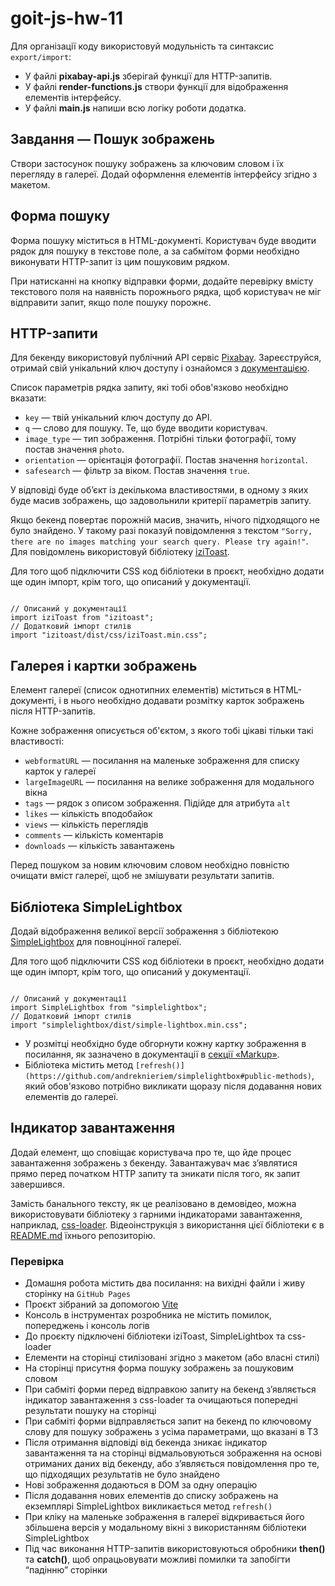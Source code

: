 # goit-js-hw-11

Для організації коду використовуй модульність та синтаксис `export/import`:

- У файлі **pixabay-api.js** зберігай функції для HTTP-запитів.
- У файлі **render-functions.js** створи функції для відображення елементів
  інтерфейсу.
- У файлі **main.js** напиши всю логіку роботи додатка.

## Завдання — Пошук зображень

Створи застосунок пошуку зображень за ключовим словом і їх перегляду в галереї.
Додай оформлення елементів інтерфейсу згідно з макетом.

## Форма пошуку

Форма пошуку міститься в HTML-документі. Користувач буде вводити рядок для
пошуку в текстове поле, а за сабмітом форми необхідно виконувати HTTP-запит із
цим пошуковим рядком.

При натисканні на кнопку відправки форми, додайте перевірку вмісту текстового
поля на наявність порожнього рядка, щоб користувач не міг відправити запит, якщо
поле пошуку порожнє.

## HTTP-запити

Для бекенду використовуй публічний API сервіс
[Pixabay](https://pixabay.com/api/docs/). Зареєструйся, отримай свій унікальний
ключ доступу і ознайомся з
[документацією](https://pixabay.com/api/docs/#api_search_images).

Список параметрів рядка запиту, які тобі обов'язково необхідно вказати:

- `key` — твій унікальний ключ доступу до API.
- `q` — слово для пошуку. Те, що буде вводити користувач.
- `image_type` — тип зображення. Потрібні тільки фотографії, тому постав
  значення `photo`.
- `orientation` — орієнтація фотографії. Постав значення `horizontal`.
- `safesearch` — фільтр за віком. Постав значення `true`.

У відповіді буде об’єкт із декількома властивостями, в одному з яких буде масив
зображень, що задовольнили критерії параметрів запиту.

Якщо бекенд повертає порожній масив, значить, нічого підходящого не було
знайдено. У такому разі показуй повідомлення з текстом
`"Sorry, there are no images matching your search query. Please try again!"`.
Для повідомлень використовуй бібліотеку
[iziToast](https://izitoast.marcelodolza.com/).

Для того щоб підключити CSS код бібліотеки в проєкт, необхідно додати ще один
імпорт, крім того, що описаний у документації.

```

// Описаний у документації
import iziToast from "izitoast";
// Додатковий імпорт стилів
import "izitoast/dist/css/iziToast.min.css";

```

## Галерея і картки зображень

Елемент галереї (список однотипних елементів) міститься в HTML-документі, і в
нього необхідно додавати розмітку карток зображень після HTTP-запитів.

Кожне зображення описується об'єктом, з якого тобі цікаві тільки такі
властивості:

- `webformatURL` — посилання на маленьке зображення для списку карток у галереї
- `largeImageURL` — посилання на велике зображення для модального вікна
- `tags` — рядок з описом зображення. Підійде для атрибута `alt`
- `likes` — кількість вподобайок
- `views` — кількість переглядів
- `comments` — кількість коментарів
- `downloads` — кількість завантажень

Перед пошуком за новим ключовим словом необхідно повністю очищати вміст галереї,
щоб не змішувати результати запитів.

## Бібліотека SimpleLightbox

Додай відображення великої версії зображення з бібліотекою
[SimpleLightbox](https://simplelightbox.com/) для повноцінної галереї.

Для того щоб підключити CSS код бібліотеки в проєкт, необхідно додати ще один
імпорт, крім того, що описаний у документації.

```

// Описаний у документації
import SimpleLightbox from "simplelightbox";
// Додатковий імпорт стилів
import "simplelightbox/dist/simple-lightbox.min.css";

```

- У розмітці необхідно буде обгорнути кожну картку зображення в посилання, як
  зазначено в документації в
  [секції «Markup»](https://github.com/andreknieriem/simplelightbox#markup).
- Бібліотека містить метод
  `[refresh()](https://github.com/andreknieriem/simplelightbox#public-methods)`,
  який обов'язково потрібно викликати щоразу після додавання нових елементів до
  галереї.

## Індикатор завантаження

Додай елемент, що сповіщає користувача про те, що йде процес завантаження
зображень з бекенду. Завантажувач має з’являтися прямо перед початком HTTP
запиту та зникати після того, як запит завершився.

Замість банального тексту, як це реалізовано в демовідео, можна використовувати
бібліотеку з гарними індикаторами завантаження, наприклад,
[css-loader](https://github.com/vineethtrv/css-loader). Відеоінструкція з
використання цієї бібліотеки є в
[README.md](https://github.com/vineethtrv/css-loader/blob/master/README.md)
їхнього репозиторію.

### Перевірка

- Домашня робота містить два посилання: на вихідні файли і живу сторінку на
  `GitHub Pages`
- Проєкт зібраний за допомогою [Vite](https://vitejs.dev/)
- Консоль в інструментах розробника не містить помилок, попереджень і консоль
  логів
- До проєкту підключені бібліотеки iziToast, SimpleLightbox та css-loader
- Елементи на сторінці стилізовані згідно з макетом (або власні стилі)
- На сторінці присутня форма пошуку зображень за пошуковим словом
- При сабміті форми перед відправкою запиту на бекенд з’являється індикатор
  завантаження з css-loader та очищаються попередні результати пошуку на
  сторінці
- При сабміті форми відправляється запит на бекенд по ключовому слову для пошуку
  зображень з усіма параметрами, що вказані в ТЗ
- Після отримання відповіді від бекенда зникає індикатор завантаження та на
  сторінці відмальовуються зображення на основі отриманих даних від бекенду, або
  з’являється повідомлення про те, що підходящих результатів не було знайдено
- Нові зображення додаються в DOM за одну операцію
- Після додавання нових елементів до списку зображень на екземплярі
  SimpleLightbox викликається метод `refresh()`
- При кліку на маленьке зображення в галереї відкривається його збільшена версія
  у модальному вікні з використанням бібліотеки SimpleLightbox
- Під час виконання HTTP-запитів використовуються обробники **then()** та
  **catch()**, щоб опрацьовувати можливі помилки та запобігти “падінню” сторінки
